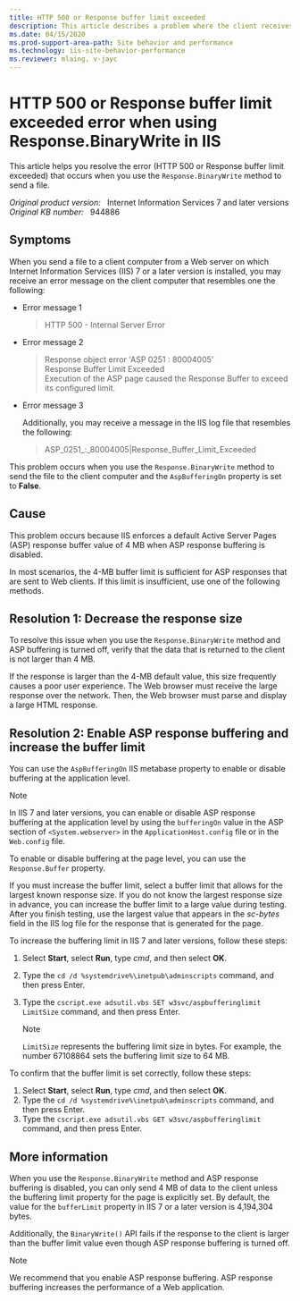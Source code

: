 ```yaml
---
title: HTTP 500 or Response buffer limit exceeded
description: This article describes a problem where the client receives an 'HTTP 500' or 'Response buffer limit exceeded' error occurs when you send a file by using a web server that has IIS 7 or a later version installed.
ms.date: 04/15/2020
ms.prod-support-area-path: Site behavior and performance
ms.technology: iis-site-behavior-performance
ms.reviewer: mlaing, v-jayc
---
```

# HTTP 500 or Response buffer limit exceeded error when using Response.BinaryWrite in IIS

This article helps you resolve the error (HTTP 500 or Response buffer limit exceeded) that occurs when you use the `Response.BinaryWrite` method to send a file.

_Original product version:_ &nbsp; Internet Information Services 7 and later versions  
_Original KB number:_ &nbsp; 944886

## Symptoms

When you send a file to a client computer from a Web server on which Internet Information Services (IIS) 7 or a later version is installed, you may receive an error message on the client computer that resembles one the following:

- Error message 1

    > HTTP 500 - Internal Server Error

- Error message 2

    > Response object error 'ASP 0251 : 80004005'  
    > Response Buffer Limit Exceeded  
    > Execution of the ASP page caused the Response Buffer to exceed its configured limit.

- Error message 3

    Additionally, you may receive a message in the IIS log file that resembles the following:

    > ASP_0251_:_80004005|Response_Buffer_Limit_Exceeded

This problem occurs when you use the `Response.BinaryWrite` method to send the file to the client computer and the `AspBufferingOn` property is set to **False**.

## Cause

This problem occurs because IIS enforces a default Active Server Pages (ASP) response buffer value of 4 MB when ASP response buffering is disabled.

In most scenarios, the 4-MB buffer limit is sufficient for ASP responses that are sent to Web clients. If this limit is insufficient, use one of the following methods.

## Resolution 1: Decrease the response size

To resolve this issue when you use the `Response.BinaryWrite` method and ASP buffering is turned off, verify that the data that is returned to the client is not larger than 4 MB.

If the response is larger than the 4-MB default value, this size frequently causes a poor user experience. The Web browser must receive the large response over the network. Then, the Web browser must parse and display a large HTML response.

## Resolution 2: Enable ASP response buffering and increase the buffer limit

You can use the `AspBufferingOn` IIS metabase property to enable or disable buffering at the application level.

> [!NOTE]
> In IIS 7 and later versions, you can enable or disable ASP response buffering at the application level by using the `bufferingOn` value in the ASP section of `<System.webserver>` in the `ApplicationHost.config` file or in the `Web.config` file.

To enable or disable buffering at the page level, you can use the `Response.Buffer` property.

If you must increase the buffer limit, select a buffer limit that allows for the largest known response size. If you do not know the largest response size in advance, you can increase the buffer limit to a large value during testing. After you finish testing, use the largest value that appears in the *sc-bytes* field in the IIS log file for the response that is generated for the page.

To increase the buffering limit in IIS 7 and later versions, follow these steps:

1. Select **Start**, select **Run**, type *cmd*, and then select **OK**.
2. Type the `cd /d %systemdrive%\inetpub\adminscripts` command, and then press Enter.
3. Type the `cscript.exe adsutil.vbs SET w3svc/aspbufferinglimit LimitSize` command, and then press Enter.

   > [!NOTE]
   > `LimitSize` represents the buffering limit size in bytes. For example, the number 67108864 sets the buffering limit size to 64 MB.

To confirm that the buffer limit is set correctly, follow these steps:

1. Select **Start**, select **Run**, type *cmd*, and then select **OK**.
2. Type the `cd /d %systemdrive%\inetpub\adminscripts` command, and then press Enter.
3. Type the `cscript.exe adsutil.vbs GET w3svc/aspbufferinglimit` command, and then press Enter.

## More information

When you use the `Response.BinaryWrite` method and ASP response buffering is disabled, you can only send 4 MB of data to the client unless the buffering limit property for the page is explicitly set. By default, the value for the `bufferLimit` property in IIS 7 or a later version is 4,194,304 bytes.

Additionally, the `BinaryWrite()` API fails if the response to the client is larger than the buffer limit value even though ASP response buffering is turned off.

> [!NOTE]
> We recommend that you enable ASP response buffering. ASP response buffering increases the performance of a Web application.
